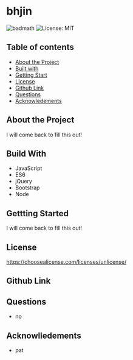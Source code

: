  # bhjin
![badmath](https://img.shields.io/github/languages/top/nielsenjared/badmath)
![License: MIT](https://img.shields.io/badge/License-unlicense-dfr4.svg)
## Table of contents
* [About the Project](#about-the-project)
* [Built with](#built-with)
* [Getting Start](#getting-start)
* [License](#license)
* [Github Link](#github-link)
* [Questions](#questions)
* [Acknowledements](#acknowledements)
## About the Project 
I will come back to fill this out!
## Build With
* JavaScript
* ES6
* jQuery
* Bootstrap
* Node
## Gettting Started
I will come back to fill this out!
## License
https://choosealicense.com/licenses/unlicense/
## Github Link


## Questions
* no
## Acknowlledements 
* pat